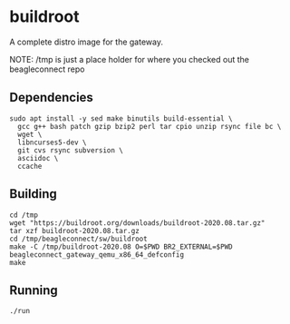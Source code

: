 # buildroot

A complete distro image for the gateway.

NOTE: /tmp is just a place holder for where you checked out the beagleconnect repo

## Dependencies

```
sudo apt install -y sed make binutils build-essential \
  gcc g++ bash patch gzip bzip2 perl tar cpio unzip rsync file bc \
  wget \
  libncurses5-dev \
  git cvs rsync subversion \
  asciidoc \
  ccache
```

## Building

```
cd /tmp
wget "https://buildroot.org/downloads/buildroot-2020.08.tar.gz"
tar xzf buildroot-2020.08.tar.gz
cd /tmp/beagleconnect/sw/buildroot
make -C /tmp/buildroot-2020.08 O=$PWD BR2_EXTERNAL=$PWD beagleconnect_gateway_qemu_x86_64_defconfig
make
```

## Running
```
./run
```

